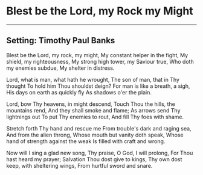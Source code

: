 # Blest be the Lord, my Rock my Might

***

## Setting: Timothy Paul Banks

Blest be the Lord, my rock, my might,
My constant helper in the fight,
My shield, my righteousness,
My strong high tower, my Saviour true,
Who doth my enemies subdue,
My shelter in distress.

Lord, what is man, what hath he wrought,
The son of man, that in Thy thought
To hold him Thou shouldst deign?
For man is like a breath, a sigh,
His days on earth as quickly fly
As shadows o'er the plain.

Lord, bow Thy heavens, in might descend,
Touch Thou the hills, the mountains rend,
And they shall smoke and flame;
As arrows send Thy lightnings out
To put Thy enemies to rout,
And fill Thy foes with shame.

Stretch forth Thy hand and rescue me
From trouble's dark and raging sea,
And from the alien throng,
Whose mouth but vanity doth speak,
Whose hand of strength against the weak
Is filled with craft and wrong.

Now will I sing a glad new song,
Thy praise, O God, I will prolong,
For Thou hast heard my prayer;
Salvation Thou dost give to kings,
Thy own dost keep, with sheltering wings,
From hurtful sword and snare.